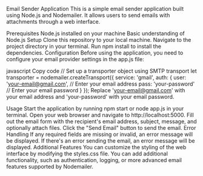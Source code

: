 Email Sender Application
This is a simple email sender application built using Node.js and Nodemailer. It allows users to send emails with attachments through a web interface.

Prerequisites
Node.js installed on your machine
Basic understanding of Node.js
Setup
Clone this repository to your local machine.
Navigate to the project directory in your terminal.
Run npm install to install the dependencies.
Configuration
Before using the application, you need to configure your email provider settings in the app.js file:

javascript
Copy code
// Set up a transporter object using SMTP transport
let transporter = nodemailer.createTransport({
    service: 'gmail',
    auth: {
        user: 'your-email@gmail.com', // Enter your email address
        pass: 'your-password' // Enter your email password
    }
});
Replace 'your-email@gmail.com' with your email address and 'your-password' with your email password.

Usage
Start the application by running npm start or node app.js in your terminal.
Open your web browser and navigate to http://localhost:5000.
Fill out the email form with the recipient's email address, subject, message, and optionally attach files.
Click the "Send Email" button to send the email.
Error Handling
If any required fields are missing or invalid, an error message will be displayed.
If there's an error sending the email, an error message will be displayed.
Additional Features
You can customize the styling of the web interface by modifying the styles.css file.
You can add additional functionality, such as authentication, logging, or more advanced email features supported by Nodemailer.
